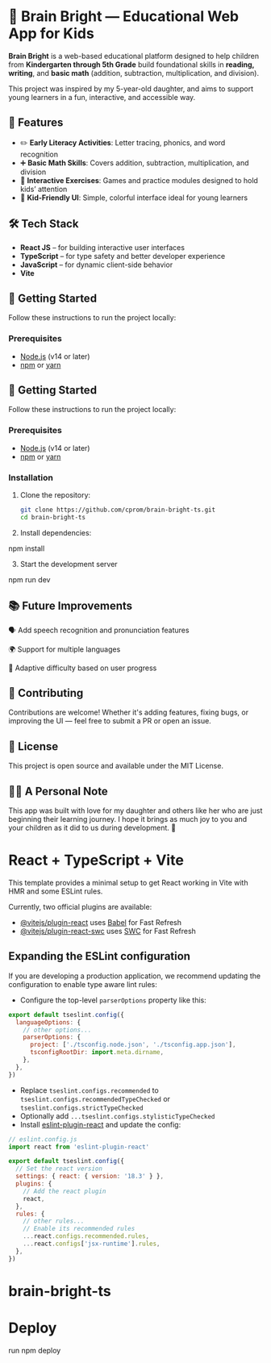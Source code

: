 
# 🧠 Brain Bright — Educational Web App for Kids

**Brain Bright** is a web-based educational platform designed to help children from **Kindergarten through 5th Grade** build foundational skills in **reading, writing**, and **basic math** (addition, subtraction, multiplication, and division).

This project was inspired by my 5-year-old daughter, and aims to support young learners in a fun, interactive, and accessible way.

## 🎯 Features

- ✏️ **Early Literacy Activities**: Letter tracing, phonics, and word recognition
- ➕ **Basic Math Skills**: Covers addition, subtraction, multiplication, and division
- 🧩 **Interactive Exercises**: Games and practice modules designed to hold kids’ attention
- 🎨 **Kid-Friendly UI**: Simple, colorful interface ideal for young learners

## 🛠️ Tech Stack

- **React JS** – for building interactive user interfaces
- **TypeScript** – for type safety and better developer experience
- **JavaScript** – for dynamic client-side behavior
- **Vite**

## 🚀 Getting Started

Follow these instructions to run the project locally:

### Prerequisites

- [Node.js](https://nodejs.org/) (v14 or later)
- [npm](https://www.npmjs.com/) or [yarn](https://yarnpkg.com/)

## 🚀 Getting Started

Follow these instructions to run the project locally:

### Prerequisites

- [Node.js](https://nodejs.org/) (v14 or later)
- [npm](https://www.npmjs.com/) or [yarn](https://yarnpkg.com/)

### Installation

1. Clone the repository:

   ```bash
   git clone https://github.com/cprom/brain-bright-ts.git
   cd brain-bright-ts

2. Install dependencies:

npm install

3. Start the development server

npm run dev

## 📚 Future Improvements
🗣️ Add speech recognition and pronunciation features

🌍 Support for multiple languages

🧮 Adaptive difficulty based on user progress


## 🤝 Contributing
Contributions are welcome! Whether it's adding features, fixing bugs, or improving the UI — feel free to submit a PR or open an issue.

## 📄 License
This project is open source and available under the MIT License.

## 👨‍👧 A Personal Note
This app was built with love for my daughter and others like her who are just beginning their learning journey. I hope it brings as much joy to you and your children as it did to us during development. 💖

# React + TypeScript + Vite

This template provides a minimal setup to get React working in Vite with HMR and some ESLint rules.

Currently, two official plugins are available:

- [@vitejs/plugin-react](https://github.com/vitejs/vite-plugin-react/blob/main/packages/plugin-react/README.md) uses [Babel](https://babeljs.io/) for Fast Refresh
- [@vitejs/plugin-react-swc](https://github.com/vitejs/vite-plugin-react-swc) uses [SWC](https://swc.rs/) for Fast Refresh

## Expanding the ESLint configuration

If you are developing a production application, we recommend updating the configuration to enable type aware lint rules:

- Configure the top-level `parserOptions` property like this:

```js
export default tseslint.config({
  languageOptions: {
    // other options...
    parserOptions: {
      project: ['./tsconfig.node.json', './tsconfig.app.json'],
      tsconfigRootDir: import.meta.dirname,
    },
  },
})
```

- Replace `tseslint.configs.recommended` to `tseslint.configs.recommendedTypeChecked` or `tseslint.configs.strictTypeChecked`
- Optionally add `...tseslint.configs.stylisticTypeChecked`
- Install [eslint-plugin-react](https://github.com/jsx-eslint/eslint-plugin-react) and update the config:

```js
// eslint.config.js
import react from 'eslint-plugin-react'

export default tseslint.config({
  // Set the react version
  settings: { react: { version: '18.3' } },
  plugins: {
    // Add the react plugin
    react,
  },
  rules: {
    // other rules...
    // Enable its recommended rules
    ...react.configs.recommended.rules,
    ...react.configs['jsx-runtime'].rules,
  },
})
```
# brain-bright-ts

# Deploy
run npm deploy